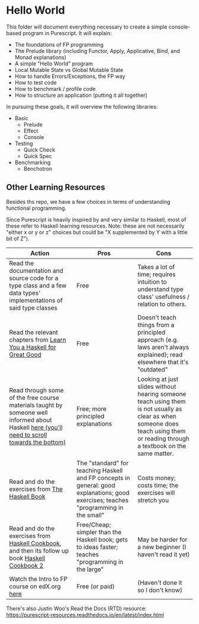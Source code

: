 # Hello World

This folder will document everything necessary to create a simple console-based program in Purescript. It will explain:
- The foundations of FP programming
- The Prelude library (including Functor, Apply, Applicative, Bind, and Monad explanations)
- A simple "Hello World" program
- Local Mutable State vs Global Mutable State
- How to handle Errors/Exceptions, the FP way
- How to test code
- How to benchmark / profile code
- How to structure an application (putting it all together)

In pursuing these goals, it will overview the following libraries:
- Basic
    - Prelude
    - Effect
    - Console
- Testing
    - Quick Check
    - Quick Spec
- Benchmarking
    - Benchotron

## Other Learning Resources

Besides ths repo, we have a few choices in terms of understanding functional programming.

Since Purescript is heavily inspired by and very similar to Haskell, most of these refer to Haskell learning resources. Note: these are not necessarily "either x or y or z" choices but could be "X supplemented by Y with a little bit of Z").

| Action | Pros | Cons |
| --- | --- | --- |
| Read the documentation and source code for a type class and a few data types' implementations of said type classes | Free | Takes a lot of time; requires intuition to understand type class' usefulness / relation to others.
| Read the relevant chapters from [Learn You a Haskell for Great Good](http://learnyouahaskell.com/chapters) | Free | Doesn't teach things from a principled approach (e.g. laws aren't always explained); read elsewhere that it's "outdated"
| Read through some of the free course materials taught by someone well informed about Haskell [here (you'll need to scroll towards the bottom)](https://github.com/bitemyapp/learnhaskell) | Free; more principled explanations | Looking at just slides without hearing someone teach using them is not usually as clear as when someone does teach using them or reading through a textbook on the same matter.
| Read and do the exercises from [The Haskell Book](http://haskellbook.com/) | The "standard" for teaching Haskell and FP concepts in general: good explanations; good exercises; teaches "programming in the small" | Costs money; costs time; the exercises will stretch you
| Read and do the exercises from [Haskell Cookbook](https://leanpub.com/haskellcookbook), and then its follow up book [Haskell Cookbook 2](https://leanpub.com/haskellcookbook2) | Free/Cheap; simpler than the Haskell book; gets to ideas faster; teaches "programming in the large" | May be harder for a new beginner (I haven't read it yet)
| Watch the Intro to FP course on edX.org [here](https://www.edx.org/course/introduction-functional-programming-delftx-fp101x-0) | Free (or paid) | (Haven't done it so I don't know)

There's also Justin Woo's Read the Docs (RTD) resource: https://purescript-resources.readthedocs.io/en/latest/index.html
